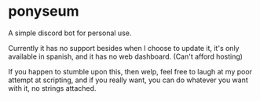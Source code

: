 # ponyseum
A simple discord bot for personal use.

Currently it has no support besides when I choose to update it, it's only available in spanish, and it has no web dashboard. (Can't afford hosting)

If you happen to stumble upon this, then welp, feel free to laugh at my poor attempt at scripting, and if you really want, you can do whatever you want with it, no strings attached.
